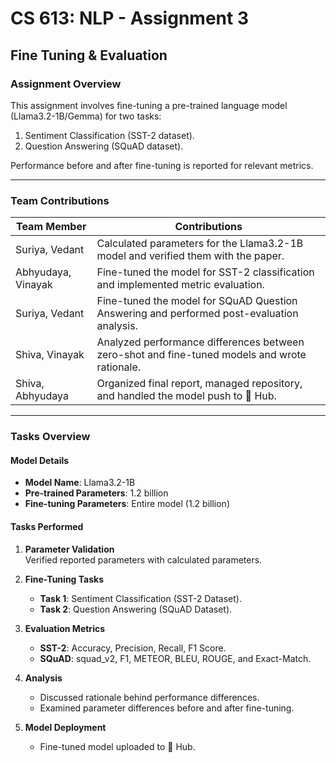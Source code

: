# **CS 613: NLP - Assignment 3**  
## **Fine Tuning & Evaluation**

### **Assignment Overview**
This assignment involves fine-tuning a pre-trained language model (Llama3.2-1B/Gemma) for two tasks:  
1. Sentiment Classification (SST-2 dataset).  
2. Question Answering (SQuAD dataset).  

Performance before and after fine-tuning is reported for relevant metrics.  

---

### **Team Contributions**

| Team Member         | Contributions                                                                 |
|----------------------|------------------------------------------------------------------------------|
| Suriya, Vedant        | Calculated parameters for the Llama3.2-1B model and verified them with the paper. |
| Abhyudaya, Vinayak     | Fine-tuned the model for SST-2 classification and implemented metric evaluation. |
| Suriya, Vedant       | Fine-tuned the model for SQuAD Question Answering and performed post-evaluation analysis. |
| Shiva, Vinayak         | Analyzed performance differences between zero-shot and fine-tuned models and wrote rationale. |
| Shiva, Abhyudaya       | Organized final report, managed repository, and handled the model push to 🤗 Hub.  |

---


### **Tasks Overview**
#### **Model Details**  
- **Model Name**: Llama3.2-1B  
- **Pre-trained Parameters**: 1.2 billion  
- **Fine-tuning Parameters**: Entire model (1.2 billion)  

#### **Tasks Performed**
1. **Parameter Validation**  
   Verified reported parameters with calculated parameters.  
2. **Fine-Tuning Tasks**  
   - **Task 1**: Sentiment Classification (SST-2 Dataset).  
   - **Task 2**: Question Answering (SQuAD Dataset).  
3. **Evaluation Metrics**  
   - **SST-2**: Accuracy, Precision, Recall, F1 Score.  
   - **SQuAD**: squad_v2, F1, METEOR, BLEU, ROUGE, and Exact-Match.  

4. **Analysis**  
   - Discussed rationale behind performance differences.  
   - Examined parameter differences before and after fine-tuning.  

5. **Model Deployment**  
   - Fine-tuned model uploaded to 🤗 Hub.  

